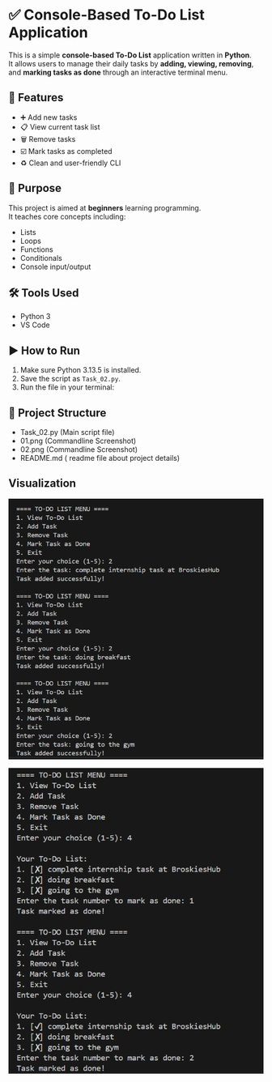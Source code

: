 # ✅ Console-Based To-Do List Application

This is a simple **console-based To-Do List** application written in **Python**.  
It allows users to manage their daily tasks by **adding, viewing, removing**, and **marking tasks as done** through an interactive terminal menu.

## 📌 Features

- ➕ Add new tasks  
- 📋 View current task list  
- 🗑️ Remove tasks  
- ☑️ Mark tasks as completed  
- ♻️ Clean and user-friendly CLI

## 🎯 Purpose

This project is aimed at **beginners** learning programming.  
It teaches core concepts including:

- Lists
- Loops
- Functions
- Conditionals
- Console input/output

## 🛠️ Tools Used

- Python 3  
- VS Code 

## ▶️ How to Run

1. Make sure Python 3.13.5 is installed.  
2. Save the script as `Task_02.py`.  
3. Run the file in your terminal:

## 📂 Project Structure

- Task_02.py  (Main script file)
- 01.png   (Commandline Screenshot)
- 02.png   (Commandline Screenshot)
- README.md  ( readme file about project details)

## Visualization
![plot](01.png)

![plot](02.png)
